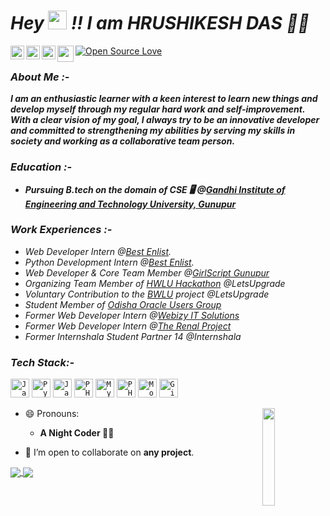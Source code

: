 # _Hey <img src="https://raw.githubusercontent.com/MartinHeinz/MartinHeinz/master/wave.gif" width="30px"> !! I am HRUSHIKESH DAS 👨‍💻_

<a href="https://www.linkedin.com/in/hrushikesh-das-468101171/">
  <img align="left" alt="Hrushikesh's LinkedIn" width="22px" src="https://cdn.jsdelivr.net/npm/simple-icons@v3/icons/linkedin.svg" />
</a>
<a href="https://www.instagram.com/hrushikesh_das_official/">
  <img align="left" alt="Hrushikesh's Instagram" width="22px" src="https://cdn.jsdelivr.net/npm/simple-icons@v3/icons/instagram.svg" />
</a>
<a href="https://www.facebook.com/hrushikesh.das.566/">
  <img align="left" alt="Hrushikesh's Facebook" width="22px" src="https://cdn.jsdelivr.net/npm/simple-icons@v3/icons/facebook.svg" />
</a>
<a href="mailto:dashrushikesh1121@gmail.com">
  <img align="left" width="26px" src="https://cdn.jsdelivr.net/npm/simple-icons@v3/icons/gmail.svg" />
</a>
<a href="https://github.com/Rishi-121/">
 <img align="center" src="https://badges.frapsoft.com/os/v2/open-source.svg?v=103" alt="Open Source Love"/>
</a>
<br>

### _About Me :-_

**_I am an enthusiastic learner with a keen interest to learn new things and develop myself through my regular hard work and self-improvement. With a clear vision of my goal, I always try to be an innovative developer and committed to strengthening my abilities by serving my skills in society and working as a collaborative team person._**

### _Education :-_

* **_Pursuing B.tech on the domain of CSE 🖥 @[Gandhi Institute of Engineering and Technology University, Gunupur](https://www.giet.edu/)_**

### _Work Experiences :-_

* _Web Developer Intern @[Best Enlist](http://bestenlist.co.in)._
* _Python Development Intern @[Best Enlist](http://bestenlist.co.in)._
* _Web Developer & Core Team Member @[GirlScript Gunupur](https://girlscript-gunupur.web.app/)_
* _Organizing Team Member of [HWLU Hackathon](https://letsupgrade.in/hack/) @LetsUpgrade_
* _Voluntary Contribution to the [BWLU](https://letsupgrade.in/BWLU/) project @LetsUpgrade_
* _Student Member of [Odisha Oracle Users Group](https://odishaoug.in/)_
* _Former Web Developer Intern @[Webizy IT Solutions](https://webizysolutions.com/)_
* _Former Web Developer Intern @[The Renal Project](https://www.therenalproject.com/)_
* _Former Internshala Student Partner 14 @Internshala_

### _Tech Stack:-_

<code><img src="https://cdn.svgporn.com/logos/javascript.svg" height="30" alt="JavaScript"></code>
<code><img src="https://cdn.svgporn.com/logos/python.svg" height="30" alt="Python"></code>
<code><img src="https://cdn.svgporn.com/logos/java.svg" height="30" alt="Java"></code>
<code><img src="https://cdn.svgporn.com/logos/php.svg" height="30" alt="PHP"></code>
<code><img src="https://cdn.svgporn.com/logos/mysql.svg" height="30" alt="MySQL"></code>
<code><img src="https://cdn.svgporn.com/logos/nodejs-icon.svg" height="30" alt="PHP"></code>
<code><img src="https://cdn.svgporn.com/logos/mongodb.svg" height="30" alt="MongoDB"></code>
<code><img src="https://cdn.svgporn.com/logos/git.svg" height="30" alt="Git"></code>
    
<a href="https://github.com/Rishi-121">
  <img align="right" height="20%" width="20%" src="https://media.giphy.com/media/du3J3cXyzhj75IOgvA/giphy.gif">
</a>    
    
- 😄 Pronouns: 
     * **A Night Coder 🐱‍👤**

- 🤝 I’m open to collaborate on **any project**.

<a href="https://github.com/Rishi-121">
  <img align="center" src="https://github-readme-stats.vercel.app/api/top-langs/?username=Rishi-121&layout=compact&theme=radical&langs_count=8&hide=html,css">
</a>

<a href="https://github.com/Rishi-121">
  <img align="center" src="https://github-readme-stats.vercel.app/api?username=Rishi-121&show_icons=true&theme=radical">
</a>
